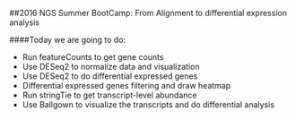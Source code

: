 ##2016 NGS Summer BootCamp: From Alignment to differential expression analysis

####Today we are going to do:
+ Run featureCounts to get gene counts
+ Use DESeq2 to normalize data and visualization
+ Use DESeq2 to do differential expressed genes
+ Differential expressed genes filtering and draw heatmap
+ Run stringTie to get transcript-level abundance
+ Use Ballgown to visualize the transcripts and do differential analysis 


